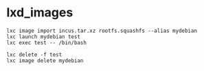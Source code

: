 # lxd_images

```
lxc image import incus.tar.xz rootfs.squashfs --alias mydebian
lxc launch mydebian test
lxc exec test -- /bin/bash
```

```
lxc delete -f test
lxc image delete mydebian
```
